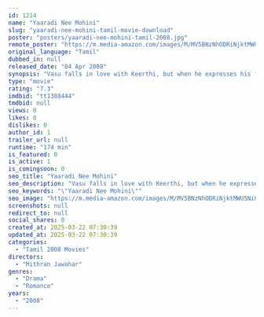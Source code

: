 ```yaml
---
id: 1214
name: "Yaaradi Nee Mohini"
slug: "yaaradi-nee-mohini-tamil-movie-download"
poster: "posters/yaaradi-nee-mohini-tamil-2008.jpg"
remote_poster: "https://m.media-amazon.com/images/M/MV5BNzNhODRiNjktMWU5Ni00YjVjLWIzYTctZGZlYWQzOTY4NzgzXkEyXkFqcGc@._V1_SX300.jpg"
original_language: "Tamil"
dubbed_in: null
released_date: "04 Apr 2008"
synopsis: "Vasu falls in love with Keerthi, but when he expresses his feelings to her, she rejects him and says that her marriage has been fixed. Later, he learns that she is about to marry his close friend Cheenu."
type: "movie"
rating: "7.3"
imdbid: "tt1388444"
tmdbid: null
views: 0
likes: 0
dislikes: 0
author_id: 1
trailer_url: null
runtime: "174 min"
is_featured: 0
is_active: 1
is_comingsoon: 0
seo_title: "Yaaradi Nee Mohini"
seo_description: "Vasu falls in love with Keerthi, but when he expresses his feelings to her, she rejects him and says that her marriage has been fixed. Later, he learns that she is about to marry his close friend Cheenu."
seo_keywords: "\"Yaaradi Nee Mohini\""
seo_image: "https://m.media-amazon.com/images/M/MV5BNzNhODRiNjktMWU5Ni00YjVjLWIzYTctZGZlYWQzOTY4NzgzXkEyXkFqcGc@._V1_SX300.jpg"
screenshots: null
redirect_to: null
social_shares: 0
created_at: 2025-03-22 07:30:39
updated_at: 2025-03-22 07:30:39
categories:
  - "Tamil 2008 Movies"
directors:
  - "Mithran Jawahar"
genres:
  - "Drama"
  - "Romance"
years:
  - "2008"
---
```

